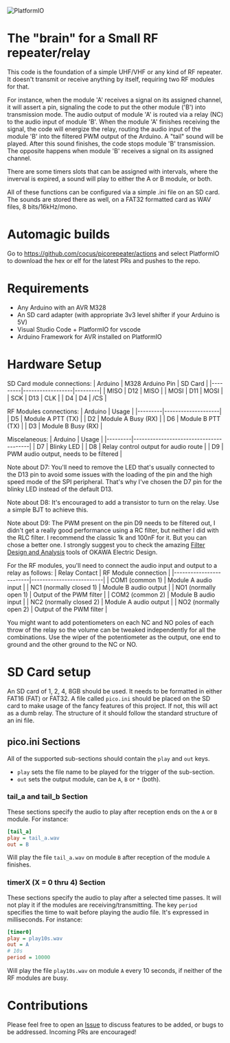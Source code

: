 ![PlatformIO](https://github.com/cocus/picorepeater/workflows/PlatformIO/badge.svg?branch=master)

# The "brain" for a Small RF repeater/relay
This code is the foundation of a simple UHF/VHF or any kind of RF repeater. It doesn't transmit or receive anything by itself, requiring two RF modules for that.

For instance, when the module 'A' receives a signal on its assigned channel, it will assert a pin, signaling the code to put the other module ('B') into transmission mode. The audio output of module 'A' is routed via a relay (NC) to the audio input of module 'B'.
When the module 'A' finishes receiving the signal, the code will energize the relay, routing the audio input of the module 'B' into the filtered PWM output of the Arduino. A "tail" sound will be played. After this sound finishes, the code stops module 'B' transmission.
The opposite happens when module 'B' receives a signal on its assigned channel.

There are some timers slots that can be assigned with intervals, where the inverval is expired, a sound will play to either the A or B module, or both.

All of these functions can be configured via a simple .ini file on an SD card. The sounds are stored there as well, on a FAT32 formatted card as WAV files, 8 bits/16kHz/mono.

# Automagic builds
Go to https://github.com/cocus/picorepeater/actions and select PlatformIO to download the hex or elf for the latest PRs and pushes to the repo.

# Requirements
* Any Arduino with an AVR M328
* An SD card adapter (with appropriate 3v3 level shifter if your Arduino is 5V)
* Visual Studio Code + PlatformIO for vscode
* Arduino Framework for AVR installed on PlatformIO

# Hardware Setup
SD Card module connections:
| Arduino | M328 Arduino Pin | SD Card |
|---------|------------------|---------|
| MISO    | D12              | MISO    |
| MOSI    | D11              | MOSI    |
| SCK     | D13              | CLK     |
| D4      | D4               | /CS     |

RF Modules connections:
| Arduino | Usage              |
|---------|--------------------|
| D5      | Module A PTT (TX)  |
| D2      | Module A Busy (RX) |
| D6      | Module B PTT (TX)  |
| D3      | Module B Busy (RX) |

Miscelaneous:
| Arduino | Usage                                  |
|---------|----------------------------------------|
| D7      | Blinky LED                             |
| D8      | Relay control output for audio route   |
| D9      | PWM audio output, needs to be filtered |

Note about D7: You'll need to remove the LED that's usually connected to the D13 pin to avoid some issues with the loading of the pin and the high speed mode of the SPI peripheral. That's why I've chosen the D7 pin for the blinky LED instead of the default D13.

Note about D8: It's encouraged to add a transistor to turn on the relay. Use a simple BJT to achieve this.

Note about D9: The PWM present on the pin D9 needs to be filtered out, I didn't get a really good performance using a RC filter, but neither I did with the RLC filter. I recommend the classic 1k and 100nF for it. But you can chose a better one. I strongly suggest you to check the amazing [Filter Design and Analysis](http://sim.okawa-denshi.jp/en/Fkeisan.htm) tools of OKAWA Electric Design.


For the RF modules, you'll need to connect the audio input and output to a relay as follows:
| Relay Contact           | RF Module connection     |
|-------------------------|--------------------------|
| COM1 (common 1)         | Module A audio input     |
| NC1 (normally closed 1) | Module B audio output    |
| NO1 (normally open 1)   | Output of the PWM filter |
| COM2 (common 2)         | Module B audio input     |
| NC2 (normally closed 2) | Module A audio output    |
| NO2 (normally open 2)   | Output of the PWM filter |

You might want to add potentiometers on each NC and NO poles of each throw of the relay so the volume can be tweaked independently for all the combinations. Use the wiper of the potentiometer as the output, one end to ground and the other ground to the NC or NO.

# SD Card setup
An SD card of 1, 2, 4, 8GB should be used. It needs to be formatted in either FAT16 (FAT) or FAT32.
A file called `pico.ini` should be placed on the SD card to make usage of the fancy features of this project. If not, this will act as a dumb relay.
The structure of it should follow the standard structure of an ini file.
## pico.ini Sections
All of the supported sub-sections should contain the `play` and `out` keys.
* `play` sets the file name to be played for the trigger of the sub-section.
* `out` sets the output module, can be `A`, `B` or `*` (both).

### tail_a and tail_b Section
These sections specify the audio to play after reception ends on the `A` or `B` module. For instance:
```ini
[tail_a]
play = tail_a.wav
out = B
```
Will play the file `tail_a.wav` on module `B` after reception of the module `A` finishes.

### timerX (X = 0 thru 4) Section
These sections specify the audio to play after a selected time passes. It will not play it if the modules are receiving/transmitting.
The key `period` specifies the time to wait before playing the audio file. It's expressed in milliseconds.
For instance:
```ini
[timer0]
play = play10s.wav
out = A
# 10s
period = 10000
```
Will play the file `play10s.wav` on module `A` every 10 seconds, if neither of the RF modules are busy.

# Contributions
Please feel free to open an [Issue](https://github.com/cocus/picorepeater/issues) to discuss features to be added, or bugs to be addressed. Incoming PRs are encouraged!